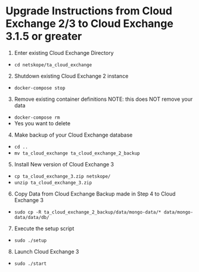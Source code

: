 # Upgrade Instructions from Cloud Exchange 2/3 to Cloud Exchange 3.1.5 or greater

1. Enter existing Cloud Exchange Directory
  - `cd netskope/ta_cloud_exchange`

2. Shutdown existing Cloud Exchange 2 instance
  - `docker-compose stop`

3. Remove existing container definitions NOTE: this does NOT remove your data
  - `docker-compose rm`
  - Yes you want to delete

4. Make backup of your Cloud Exchange database
  - `cd ..`
  - `mv ta_cloud_exchange ta_cloud_exchange_2_backup`

5. Install New version of Cloud Exchange 3
  - `cp ta_cloud_exchange_3.zip netskope/`
  - `unzip ta_cloud_exchange_3.zip`

6. Copy Data from Cloud Exchange Backup made in Step 4 to Cloud Exchange 3
  - `sudo cp -R ta_cloud_exchange_2_backup/data/mongo-data/* data/mongo-data/data/db/`

7. Execute the setup script
  - `sudo ./setup`

8. Launch Cloud Exchange 3
  - `sudo ./start`
